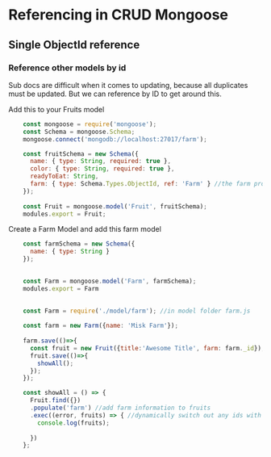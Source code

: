 # Referencing in CRUD Mongoose

## Single ObjectId reference
### Reference other models by id
Sub docs are difficult when it comes to updating, because all duplicates must be updated. But we can reference by ID to get around this.


Add this to your Fruits model
```javascript
    const mongoose = require('mongoose');
    const Schema = mongoose.Schema;
    mongoose.connect('mongodb://localhost:27017/farm');

    const fruitSchema = new Schema({
      name: { type: String, required: true },
      color: { type: String, required: true },
      readyToEat: String,
      farm: { type: Schema.Types.ObjectId, ref: 'Farm' } //the farm property is just an id of another object
    });
    
    const Fruit = mongoose.model('Fruit', fruitSchema);
    modules.export = Fruit;
```

Create a Farm Model and add this farm model

```javascript
    const farmSchema = new Schema({
      name: { type: String }
    });

    
    const Farm = mongoose.model('Farm', farmSchema);
    modules.export = Farm
```


```javascript
  
    const Farm = require('./model/farm'); //in model folder farm.js
    
    const farm = new Farm({name: 'Misk Farm'});
    
    farm.save(()=>{
      const fruit = new Fruit({title:'Awesome Title', farm: farm._id});
      fruit.save(()=>{
        showAll();
      });
    });

    const showAll = () => {
      Fruit.find({})
      .populate('farm') //add farm information to fruits
      .exec((error, fruits) => { //dynamically switch out any ids with the objects they reference
        console.log(fruits);
        
      })
    };
```
